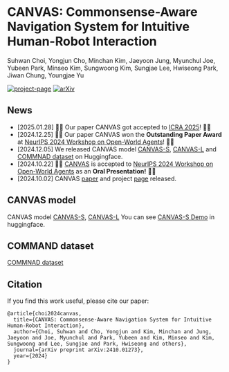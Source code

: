 # CANVAS: Commonsense-Aware Navigation System for Intuitive Human-Robot Interaction
Suhwan Choi, Yongjun Cho, Minchan Kim, Jaeyoon Jung, Myunchul Joe, Yubeen Park, Minseo Kim, Sungwoong Kim, Sungjae Lee, Hwiseong Park, Jiwan Chung, Youngjae Yu

[![project-page](https://img.shields.io/badge/Project%20Page-blue?style=flat-square)](https://worv-ai.github.io/canvas) [![arXiv](https://img.shields.io/badge/arXiv-2410.01273-brightgreen.svg?style=flat-square)](https://arxiv.org/abs/2410.01273)

## News
- [2025.01.28] 🎉🎉 Our paper CANVAS got accepted to [ICRA 2025](https://2025.ieee-icra.org/)! 🎉🎉
- [2024.12.25] 🎉🎉 Our paper CANVAS won the **Outstanding Paper Award** at [NeurIPS 2024 Workshop on Open-World Agents](https://openreview.net/group?id=NeurIPS.cc/2024/Workshop/OWA)! 🎉🎉
- [2024.12.05] We released CANVAS model [CANVAS-S](https://huggingface.co/maum-ai/CANVAS-S), [CANVAS-L](https://huggingface.co/maum-ai/CANVAS-L) and [COMMNAD dataset](https://huggingface.co/datasets/maum-ai/COMMAND) on Huggingface.
- [2024.10.22] 🎉🎉 [CANVAS](https://openreview.net/forum?id=U6wyOnPt1U) is accepted to [NeurIPS 2024 Workshop on Open-World Agents](https://openreview.net/group?id=NeurIPS.cc/2024/Workshop/OWA) as an **Oral Presentation!** 🎉🎉
- [2024.10.02] CANVAS [paper](https://arxiv.org/abs/2410.01273) and project [page](https://worv-ai.github.io/canvas) released.

## CANVAS model
CANVAS model [CANVAS-S](https://huggingface.co/maum-ai/CANVAS-S), [CANVAS-L](https://huggingface.co/maum-ai/CANVAS-L)
You can see [CANVAS-S Demo](https://huggingface.co/spaces/maum-ai/CANVAS-DEMO) in huggingface.

## COMMAND dataset
[COMMNAD dataset](https://huggingface.co/datasets/maum-ai/COMMAND)

## Citation
If you find this work useful, please cite our paper:
```
@article{choi2024canvas,
  title={CANVAS: Commonsense-Aware Navigation System for Intuitive Human-Robot Interaction},
  author={Choi, Suhwan and Cho, Yongjun and Kim, Minchan and Jung, Jaeyoon and Joe, Myunchul and Park, Yubeen and Kim, Minseo and Kim, Sungwoong and Lee, Sungjae and Park, Hwiseong and others},
  journal={arXiv preprint arXiv:2410.01273},
  year={2024}
}
```

